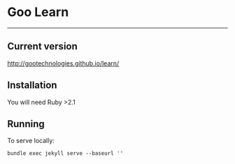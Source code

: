 # Goo Learn
-----------

## Current version

http://gootechnologies.github.io/learn/


## Installation 

You will need Ruby >2.1


## Running

To serve locally:

```
bundle exec jekyll serve --baseurl ''
```
